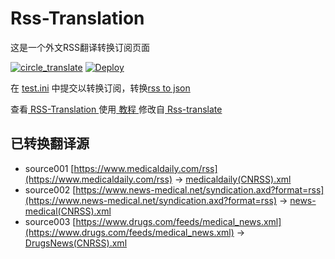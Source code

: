 # Rss-Translation

这是一个外文RSS翻译转换订阅页面 

[![circle_translate](https://github.com/CantonGirl/Rss-Translation/actions/workflows/circle_translate.yml/badge.svg)](https://github.com/CantonGirl/Rss-Translation/actions/workflows/circle_translate.yml)
[![Deploy](https://github.com/CantonGirl/Rss-Translation/actions/workflows/jekyll-gh-pages.yml/badge.svg)](https://github.com/CantonGirl/Rss-Translation/actions/workflows/jekyll-gh-pages.yml)

在 [test.ini](https://github.com/CantonGirl/Rss-Translation/blob/main/test.ini) 中提交以转换订阅，转换[rss to json](https://rss2json.com/)

查看[ RSS-Translation ](https://CantonGirl.github.io/RSS-Translation)使用[ 教程 ](https://www.tjsky.net/tutorial/644)修改自[ Rss-translate ](https://github.com/rcy1314/Rss-Translation/)

## 已转换翻译源

 - source001 [https://www.medicaldaily.com/rss](https://www.medicaldaily.com/rss) -> [medicaldaily(CNRSS).xml](rss/medicaldaily(CNRSS).xml)
 - source002 [https://www.news-medical.net/syndication.axd?format=rss](https://www.news-medical.net/syndication.axd?format=rss) -> [news-medical(CNRSS).xml](rss/news-medical(CNRSS).xml)
 - source003 [https://www.drugs.com/feeds/medical_news.xml](https://www.drugs.com/feeds/medical_news.xml) -> [DrugsNews(CNRSS).xml](rss/DrugsNews(CNRSS).xml)
